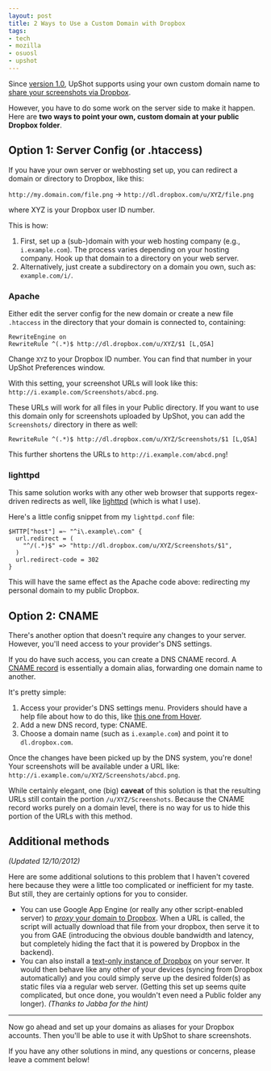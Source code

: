 ```yaml
---
layout: post
title: 2 Ways to Use a Custom Domain with Dropbox
tags:
- tech
- mozilla
- osuosl
- upshot
---
```


Since [version 1.0][version-1.0], UpShot supports using your own custom domain name to [share your screenshots via Dropbox][upshot-post].

However, you have to do some work on the server side to make it happen. Here are **two ways to point your own, custom domain at your public Dropbox folder**.

[version-1.0]: /2012/12/13/upshot-1.0/
[upshot-post]: /2012/11/27/upshot-osx-screenshot-sharing-with-dropbox/

Option 1: Server Config (or .htaccess)
--------------------------------------
If you have your own server or webhosting set up, you can redirect a domain or directory to Dropbox, like this:

``http://my.domain.com/file.png`` &rarr; ``http://dl.dropbox.com/u/XYZ/file.png``

where XYZ is your Dropbox user ID number.

This is how:

1. First, set up a (sub-)domain with your web hosting company (e.g., ``i.example.com``). The process varies depending on your hosting company. Hook up that domain to a directory on your web server.
2. Alternatively, just create a subdirectory on a domain you own, such as: ``example.com/i/``.

### Apache

Either edit the server config for the new domain or create a new file ``.htaccess`` in the directory that your domain is connected to, containing:

	RewriteEngine on
	RewriteRule ^(.*)$ http://dl.dropbox.com/u/XYZ/$1 [L,QSA]

Change ``XYZ`` to your Dropbox ID number. You can find that number in your UpShot Preferences window.

With this setting, your screenshot URLs will look like this: ``http://i.example.com/Screenshots/abcd.png``.

These URLs will work for all files in your Public directory. If you want to use this domain only for screenshots uploaded by UpShot, you can add the ``Screenshots/`` directory in there as well:

	RewriteRule ^(.*)$ http://dl.dropbox.com/u/XYZ/Screenshots/$1 [L,QSA]

This further shortens the URLs to ``http://i.example.com/abcd.png``!

### lighttpd

This same solution works with any other web browser that supports regex-driven redirects as well, like [lighttpd][lighttpd-redir] (which is what I use).

Here's a little config snippet from my ``lighttpd.conf`` file:

	$HTTP["host"] =~ "^i\.example\.com" {
	  url.redirect = (
	    "^/(.*)$" => "http://dl.dropbox.com/u/XYZ/Screenshots/$1",
	  )
	  url.redirect-code = 302
	}

[lighttpd-redir]: http://redmine.lighttpd.net/projects/1/wiki/docs_modredirect

This will have the same effect as the Apache code above: redirecting my personal domain to my public Dropbox.

Option 2: CNAME
---------------
There's another option that doesn't require any changes to your server. However, you'll need access to your provider's DNS settings.

If you do have such access, you can create a DNS CNAME record. A [CNAME record][cname-wp] is essentially a domain alias, forwarding one domain name to another.

[cname-wp]: http://en.wikipedia.org/wiki/CNAME_record

It's pretty simple:

1. Access your provider's DNS settings menu. Providers should have a help file about how to do this, like [this one from Hover][hover-dns].
2. Add a new DNS record, type: CNAME.
3. Choose a domain name (such as ``i.example.com``) and point it to ``dl.dropbox.com``.

[hover-dns]: https://help.hover.com/entries/21204757-how-to-edit-dns-records-a-cname-mx-txt-and-srv

Once the changes have been picked up by the DNS system, you're done! Your screenshots will be available under a URL like: ``http://i.example.com/u/XYZ/Screenshots/abcd.png``.

While certainly elegant, one (big) **caveat** of this solution is that the resulting URLs still contain the portion ``/u/XYZ/Screenshots``. Because the CNAME record works purely on a domain level, there is no way for us to hide this portion of the URLs with this method.

Additional methods
------------------
*(Updated 12/10/2012)*

Here are some additional solutions to this problem that I haven't covered here because they were a little too complicated or inefficient for my taste. But still, they are certainly options for you to consider.

* You can use Google App Engine (or really any other script-enabled server) to [*proxy* your domain to Dropbox][gae-proxy]. When a URL is called, the script will actually download that file from your dropbox, then serve it to you from GAE (introducing the obvious double bandwidth and latency, but completely hiding the fact that it is powered by Dropbox in the backend).
* You can also install a [text-only instance of Dropbox][textonly] on your server. It would then behave like any other of your devices (syncing from Dropbox automatically) and you could simply serve up the desired folder(s) as static files via a regular web server. (Getting this set up seems quite complicated, but once done, you wouldn't even need a Public folder any longer). *(Thanks to Jabba for the hint)*

[gae-proxy]: http://code.google.com/p/dropbprox/
[textonly]: http://www.dropboxwiki.com/Text_Based_Linux_Install

---

Now go ahead and set up your domains as aliases for your Dropbox accounts. Then you'll be able to use it with UpShot to share screenshots.

If you have any other solutions in mind, any questions or concerns, please leave a comment below!
